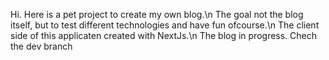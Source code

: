 Hi. Here is a pet project to create my own blog.\n
The goal not the blog itself, but to test different technologies and have fun ofcourse.\n
The client side of this applicaten created with NextJs.\n
The blog in progress. Chech the dev branch
